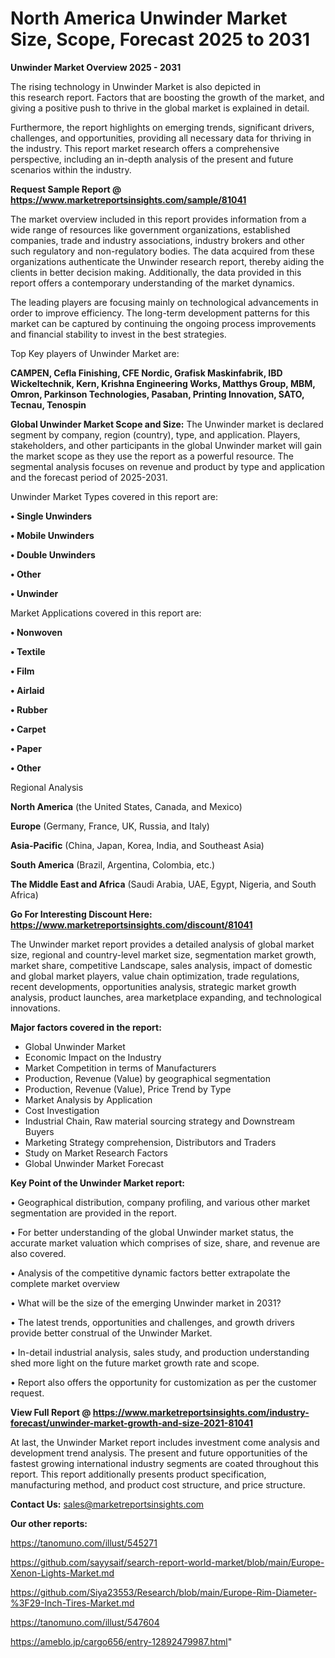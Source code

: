 # North America Unwinder Market Size, Scope, Forecast 2025 to 2031

<Strong> Unwinder Market Overview 2025 - 2031</strong>

The rising technology in Unwinder Market is also depicted in this research report. Factors that are boosting the growth of the market, and giving a positive push to thrive in the global market is explained in detail.

Furthermore, the report highlights on emerging trends, significant drivers, challenges, and opportunities, providing all necessary data for thriving in the industry. This report market research offers a comprehensive perspective, including an in-depth analysis of the present and future scenarios within the industry.

<strong>Request Sample Report @ <a href=https://www.marketreportsinsights.com/sample/81041>https://www.marketreportsinsights.com/sample/81041</a></strong>

The market overview included in this report provides information from a wide range of resources like government organizations, established companies, trade and industry associations, industry brokers and other such regulatory and non-regulatory bodies. The data acquired from these organizations authenticate the Unwinder research report, thereby aiding the clients in better decision making. Additionally, the data provided in this report offers a contemporary understanding of the market dynamics.

The leading players are focusing mainly on technological advancements in order to improve efficiency. The long-term development patterns for this market can be captured by continuing the ongoing process improvements and financial stability to invest in the best strategies.

Top Key players of Unwinder Market are:

<strong>CAMPEN, Cefla Finishing, CFE Nordic, Grafisk Maskinfabrik, IBD Wickeltechnik, Kern, Krishna Engineering Works, Matthys Group, MBM, Omron, Parkinson Technologies, Pasaban, Printing Innovation, SATO, Tecnau, Tenospin</strong>

<strong><b>Global Unwinder Market Scope and Size:</b></strong>
The Unwinder market is declared segment by company, region (country), type, and application. Players, stakeholders, and other participants in the global Unwinder market will gain the market scope as they use the report as a powerful resource. The segmental analysis focuses on revenue and product by type and application and the forecast period of 2025-2031.

Unwinder Market Types covered in this report are:

<strong>• Single Unwinders

• Mobile Unwinders

• Double Unwinders 

• Other

• Unwinder</strong>

Market Applications covered in this report are:

<strong>• Nonwoven

• Textile

• Film

• Airlaid

• Rubber

• Carpet

• Paper

• Other</strong> 

Regional Analysis

<strong>North America</strong> (the United States, Canada, and Mexico)

<strong>Europe</strong> (Germany, France, UK, Russia, and Italy)

<strong>Asia-Pacific</strong> (China, Japan, Korea, India, and Southeast Asia)

<strong>South America</strong> (Brazil, Argentina, Colombia, etc.)

<strong>The Middle East and Africa</strong> (Saudi Arabia, UAE, Egypt, Nigeria, and South Africa)

<strong>Go For Interesting Discount Here: <a href=https://www.marketreportsinsights.com/discount/81041>https://www.marketreportsinsights.com/discount/81041</a></strong>

The Unwinder market report provides a detailed analysis of global market size, regional and country-level market size, segmentation market growth, market share, competitive Landscape, sales analysis, impact of domestic and global market players, value chain optimization, trade regulations, recent developments, opportunities analysis, strategic market growth analysis, product launches, area marketplace expanding, and technological innovations.

<strong><b>Major factors covered in the report:</b></strong>
<ul>
  <li>Global Unwinder Market </li>
  <li>Economic Impact on the Industry</li>
  <li>Market Competition in terms of Manufacturers</li>
  <li>Production, Revenue (Value) by geographical segmentation</li>
  <li>Production, Revenue (Value), Price Trend by Type</li>
  <li>Market Analysis by Application</li>
  <li>Cost Investigation</li>
  <li>Industrial Chain, Raw material sourcing strategy and Downstream Buyers</li>
  <li>Marketing Strategy comprehension, Distributors and Traders</li>
  <li>Study on Market Research Factors</li>
  <li>Global Unwinder Market Forecast</li>
</ul>

<strong><b>Key Point of the Unwinder Market report:</b></strong>

• Geographical distribution, company profiling, and various other market segmentation are provided in the report.

• For better understanding of the global Unwinder market status, the accurate market valuation which comprises of size, share, and revenue are also covered.

• Analysis of the competitive dynamic factors better extrapolate the complete market overview

• What will be the size of the emerging Unwinder market in 2031?

• The latest trends, opportunities and challenges, and growth drivers provide better construal of the Unwinder Market.

• In-detail industrial analysis, sales study, and production understanding shed more light on the future market growth rate and scope.

• Report also offers the opportunity for customization as per the customer request.

<strong><b>View Full Report @ <a href=https://www.marketreportsinsights.com/industry-forecast/unwinder-market-growth-and-size-2021-81041>https://www.marketreportsinsights.com/industry-forecast/unwinder-market-growth-and-size-2021-81041</a></b></strong>


At last, the Unwinder Market report includes investment come analysis and development trend analysis. The present and future opportunities of the fastest growing international industry segments are coated throughout this report. This report additionally presents product specification, manufacturing method, and product cost structure, and price structure.

<strong>Contact Us:</strong>
sales@marketreportsinsights.com

<strong>Our other reports:</strong>

<a href=https://tanomuno.com/illust/545271>https://tanomuno.com/illust/545271</a>

<a href=https://github.com/sayysaif/search-report-world-market/blob/main/Europe-Xenon-Lights-Market.md>https://github.com/sayysaif/search-report-world-market/blob/main/Europe-Xenon-Lights-Market.md</a>

<a href=https://github.com/Siya23553/Research/blob/main/Europe-Rim-Diameter-%3F29-Inch-Tires-Market.md>https://github.com/Siya23553/Research/blob/main/Europe-Rim-Diameter-%3F29-Inch-Tires-Market.md</a>

<a href=https://tanomuno.com/illust/547604>https://tanomuno.com/illust/547604</a>

<a href=https://ameblo.jp/cargo656/entry-12892479987.html>https://ameblo.jp/cargo656/entry-12892479987.html</a>"
